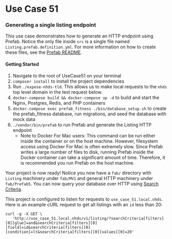 # Use Case 51
### Generating a single listing endpoint

This use case demonstrates how to generate an HTTP endpoint using Prefab. Notice the only file inside `src` is a single file named `Listing.prefab.definition.yml`. For more information on how to create these files, see the [Prefab README](https://github.com/neighborhoods/Prefab/blob/5.x/README.md).

#### Getting Started
1. Navigate to the root of UseCase51 on your terminal
1. `composer install` to install the project dependencies
1. Run `./expose-nhds-tld`. This allows us to make local requests to the `nhds` top level domain in the test request below.
1. `docker-compose build && docker-compose up -d` to build and start the Nginx, Postgres, Redis, and PHP containers
1. `docker-compose exec prefab_fitness ./bin/database_setup.sh` to create the prefab_fitness database, run migrations, and seed the database with mock data
1. `./vendor/bin/prefab` to run Prefab and generate the Listing HTTP endpoint
    - Note to Docker For Mac users: This command can be run either inside the container or on the host machine. However, filesystem access using Docker For Mac is often extremely slow. Since Prefab writes a large number of files to disk, running Prefab inside the Docker container can take a significant amount of time. Therefore, it is recommended you run Prefab on the host machine.

Your project is now ready! Notice you now have a `fab/` directory with `Listing` machinery under `fab/MV1` and general HTTP machinery under `fab/Prefab5`. You can now query your database over HTTP using 
[Search Criteria](https://github.com/neighborhoods/Prefab/blob/5.x/README.md#search-criteria). 

This project is configured to listen for requests to `use_case_51.local.nhds`. Here is an example cURL request to get all listings with an `id` less than 20:

```
curl -g -X GET \
   'http://use_case_51.local.nhds/v1/listing/?searchCriteria[filters][0][glue]=and&searchCriteria[filters][0][field]=id&searchCriteria[filters][0][condition]=lt&searchCriteria[filters][0][values][0]=20'
```
